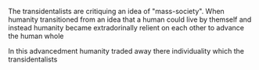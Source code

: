 The transidentalists are critiquing an idea of "mass-society". When humanity transitioned from an idea that a human could live by themself and instead humanity became extradorinally relient on each other to advance the human whole

In this advancedment humanity traded away there individuality which the transidentalists 